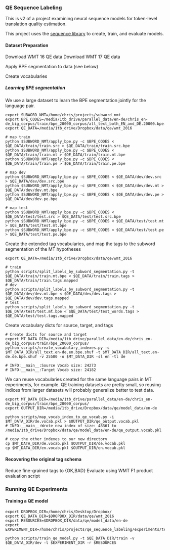 ### QE Sequence Labeling

This is v2 of a project examining neural sequence models for token-level translation quality estimation.

This project uses the [sequence library](https://github.com/google/seq2seq) to create, train, and evaluate models. 


#### Dataset Preparation

Download WMT 16 QE data
Download WMT 17 QE data

Apply BPE segmentation to data (see below)


Create vocabularies


##### Learning BPE segmentation
We use a large dataset to learn the BPE segmentation jointly for the 
language pair.

```
export SUBWORD_NMT=/home/chris/projects/subword_nmt
export BPE_CODES=/media/1tb_drive/parallel_data/en-de/chris_en-de_big_corpus/train/bpe_20000_corpus/all_text_both_EN_and_DE.20000.bpe.codes
export QE_DATA=/media/1tb_drive/Dropbox/data/qe/wmt_2016

# map train
python $SUBWORD_NMT/apply_bpe.py -c $BPE_CODES < $QE_DATA/train/train.src > $QE_DATA/train/train.src.bpe
python $SUBWORD_NMT/apply_bpe.py -c $BPE_CODES < $QE_DATA/train/train.mt > $QE_DATA/train/train.mt.bpe
python $SUBWORD_NMT/apply_bpe.py -c $BPE_CODES < $QE_DATA/train/train.pe > $QE_DATA/train/train.pe.bpe

# map dev
python $SUBWORD_NMT/apply_bpe.py -c $BPE_CODES < $QE_DATA/dev/dev.src > $QE_DATA/dev/dev.src.bpe
python $SUBWORD_NMT/apply_bpe.py -c $BPE_CODES < $QE_DATA/dev/dev.mt > $QE_DATA/dev/dev.mt.bpe
python $SUBWORD_NMT/apply_bpe.py -c $BPE_CODES < $QE_DATA/dev/dev.pe > $QE_DATA/dev/dev.pe.bpe

# map test
python $SUBWORD_NMT/apply_bpe.py -c $BPE_CODES < $QE_DATA/test/test.src > $QE_DATA/test/test.src.bpe
python $SUBWORD_NMT/apply_bpe.py -c $BPE_CODES < $QE_DATA/test/test.mt > $QE_DATA/test/test.mt.bpe
python $SUBWORD_NMT/apply_bpe.py -c $BPE_CODES < $QE_DATA/test/test.pe > $QE_DATA/test/test.pe.bpe
```

Create the extended tag vocabularies, and map the tags to the subword segmentation of the MT hypotheses
```
export QE_DATA=/media/1tb_drive/Dropbox/data/qe/wmt_2016

# train
python scripts/split_labels_by_subword_segmentation.py -t $QE_DATA/train/train.mt.bpe < $QE_DATA/train/train.tags > $QE_DATA/train/train.tags.mapped 
# dev 
python scripts/split_labels_by_subword_segmentation.py -t $QE_DATA/dev/dev.mt.bpe < $QE_DATA/dev/dev.tags > $QE_DATA/dev/dev.tags.mapped 
# test
python scripts/split_labels_by_subword_segmentation.py -t $QE_DATA/test/test.mt.bpe < $QE_DATA/test/test_words.tags > $QE_DATA/test/test.tags.mapped 
```

Create vocabulary dicts for source, target, and tags
```
# Create dicts for source and target 
export MT_DATA_DIR=/media/1tb_drive/parallel_data/en-de/chris_en-de_big_corpus/train/bpe_20000_corpus/
python scripts/create_vocabulary_indexes.py -s $MT_DATA_DIR/all_text.en-de.en.bpe.shuf -t $MT_DATA_DIR/all_text.en-de.de.bpe.shuf -v 25500 -o $MT_DATA_DIR -sl en -tl de

# INFO:__main__:Source Vocab size: 24273
# INFO:__main__:Target Vocab size: 24182

```

We can reuse vocabularies created for the same language pairs in MT experiments, for example. 
QE training datasets are pretty small, so reusing indices from larger datasets will probably generalize better to test data.
```
export MT_DATA_DIR=/media/1tb_drive/parallel_data/en-de/chris_en-de_big_corpus/train/bpe_20000_corpus/
export OUTPUT_DIR=/media/1tb_drive/Dropbox/data/qe/model_data/en-de

python scripts/map_vocab_index_to_qe_vocab.py -i $MT_DATA_DIR/de.vocab.pkl > $OUTPUT_DIR/qe_output.vocab.pkl
# INFO:__main__:Wrote new index of size: 48361 to /media/1tb_drive/Dropbox/data/qe/model_data/en-de/qe_output.vocab.pkl

# copy the other indexes to our new directory
cp $MT_DATA_DIR/de.vocab.pkl $OUTPUT_DIR/de.vocab.pkl
cp $MT_DATA_DIR/en.vocab.pkl $OUTPUT_DIR/en.vocab.pkl
```

#### Recovering the original tag schema

Reduce fine-grained tags to {OK,BAD}
Evaluate using WMT F1 product evaluation script
 
### Running QE Experiments

#### Training a QE model

```
export DROPBOX_DIR=/home/chris/Desktop/Dropbox/
export QE_DATA_DIR=$DROPBOX_DIR/data/qe/wmt_2016
export RESOURCES=$DROPBOX_DIR/data/qe/model_data/en-de
export EXPERIMENT_DIR=/home/chris/projects/qe_sequence_labeling/experiments/test_unidirectional_qe

python scripts/train_qe_model.py -t $QE_DATA_DIR/train -v $QE_DATA_DIR/dev -l $EXPERIMENT_DIR -r $RESOURCES
```





